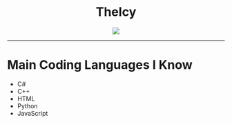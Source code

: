 <div align="center">

<h1>TheIcy</h1>
<img src="https://avatars.githubusercontent.com/u/93070733?s=400&u=e5187d12e82bc050944b1fa900303629faa75fd8&v=4">

---
</div>

# Main Coding Languages I Know
- C#
- C++
- HTML
- Python
- JavaScript
